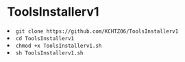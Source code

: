 # ToolsInstallerv1
<li><code>git clone https://github.com/KCHTZ06/ToolsInstallerv1</code></li>
<li><code>cd ToolsInstallerv1</code></li>
<li><code>chmod +x ToolsInstallerv1.sh</code></li>
<li><code>sh ToolsInstallerv1.sh</code></li>

